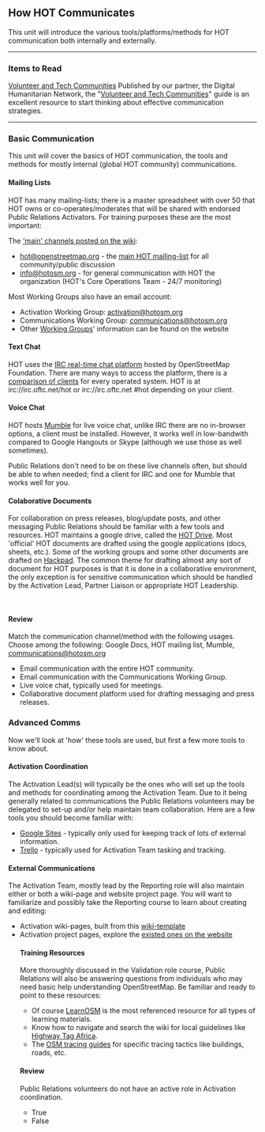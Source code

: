 ## How HOT Communicates

This unit will introduce the various tools/platforms/methods for HOT communication both internally and externally.

---
### Items to Read

[Volunteer and Tech Communities](http://digitalhumanitarians.com/content/guidance-collaborating-volunteer-technical-communities)
Published by our partner, the Digital Humanitarian Network, the "[Volunteer and Tech Communities](http://digitalhumanitarians.com/content/guidance-collaborating-volunteer-technical-communities)" guide is an excellent resource to start thinking about effective communication strategies.

---

### Basic Communication

This unit will cover the basics of HOT communication, the tools and methods for mostly internal (global HOT community) communications.

#### Mailing Lists
HOT has many mailing-lists; there is a master spreadsheet with over 50
that HOT owns or co-operates/moderates that will be shared with endorsed
Public Relations Activators. For training purposes these are the most
important:

The ['main' channels posted on the wiki](http://wiki.openstreetmap.org/wiki/Humanitarian_OSM_Team#Communication):
* hot@openstreetmap.org - the [main HOT mailing-list](https://lists.openstreetmap.org/listinfo/hot) for all community/public discussion
* info@hotosm.org - for general communication with HOT the organization (HOT's Core Operations Team - 24/7 monitoring)

Most Working Groups also have an email account:
* Activation Working Group: activation@hotosm.org
* Communications Working Group: communications@hotosm.org
* Other [Working Groups](http://hotosm.org/working-groups)' information can be found on the website

#### Text Chat

HOT uses the <a target="_blank" href="http://wiki.openstreetmap.org/wiki/IRC">IRC real-time chat platform</a> hosted by OpenStreetMap Foundation. There are many ways to access the platform, there is a <a target="_blank" href="https://en.wikipedia.org/wiki/Comparison_of_Internet_Relay_Chat_clients">comparison of clients</a> for every operated system. HOT is at irc://irc.oftc.net/hot or irc://irc.oftc.net #hot depending on your client.

#### Voice Chat

HOT hosts <a target="_blank" href="http://wiki.openstreetmap.org/wiki/Mumble">Mumble</a> for live voice chat, unlike IRC there are no in-browser options, a client must be installed. However, it works well in low-bandwith compared to Google Hangouts or Skype (although we use those as well sometimes). 

Public Relations don't need to be on these live channels often, but should be able to when needed; find a client for IRC and one for Mumble that works well for you.

#### Colaborative Documents

For collaboration on press releases, blog/update posts, and other messaging Public Relations should be familiar with a few tools and resources. HOT maintains a google drive, called the <a target="_blank" href="https://drive.google.com/open?id=0B1EorbpNCZ03fml2OURJZ21mU2I4Qm9aQlRSbHpFNHNfVkdnZGlJU3ZFcjBsZEZab2hGOWc">HOT Drive</a>. Most 'official' HOT documents are drafted using the google applications (docs, sheets, etc.). Some of the working groups and some other documents are drafted on <a target="_blank" href="https://hackpad.com/">Hackpad</a>. The common theme for drafting almost any sort of document for HOT purposes is that it is done in a collaborative environment, the only exception is for sensitive communication which should be handled by the Activation Lead, Partner Liaison or appropriate HOT Leadership.<br><p><br></p>

#### Review

Match the communication channel/method with the following usages. Choose among the following: Google Docs, HOT mailing list, Mumble, communications@hotosm.org
* Email communication with the entire HOT community.
* Email communication with the Communications Working Group.
* Live voice chat, typically used for meetings.
* Collaborative document platform used for drafting messaging and press releases.



### Advanced Comms

Now we'll look at 'how' these tools are used, but first a few more tools to know about.

#### Activation Coordination 
The Activation Lead(s) will typically be the ones who will set up the tools and methods for coordinating among the Activation Team. Due to it being generally related to communications the Public Relations volunteers may be delegated to set-up and/or help maintain team collaboration. Here are a few tools you should become familiar with:

* [Google Sites](https://www.google.com/url?sa=t&amp;rct=j&amp;q=&amp;esrc=s&amp;source=web&amp;cd=2&amp;cad=rja&amp;uact=8&amp;ved=0CDEQFjABahUKEwiArs_WgrnHAhVLCZIKHX2EBUU&amp;url=http%3A%2F%2Fwww.google.com%2Fsites%2Foverview.html&amp;ei=cH7WVYC2LcuSyAT9iJaoBA&amp;usg=AFQjCNGfTgBCldbppBHTVoHwZx1YYe1TtQ) - typically only used for keeping track of lots of external information.
* [Trello](https://www.google.com/url?sa=t&amp;rct=j&amp;q=&amp;esrc=s&amp;source=web&amp;cd=1&amp;cad=rja&amp;uact=8&amp;ved=0CB8QFjAAahUKEwjmjK7egrnHAhXIfpIKHckTCpw&amp;url=https%3A%2F%2Ftrello.com%2F&amp;ei=gH7WVebMO8j9yQTJp6jgCQ&amp;usg=AFQjCNGERS4yYpddS2mm7XYgB1ozgT4xMQ) - typically used for Activation Team tasking and tracking.

#### External Communications

The Activation Team, mostly lead by the Reporting role will also maintain either or both a wiki-page and website project page. You will want to familiarize and possibly take the Reporting course to learn about creating and editing:<br><ul><li>Activation wiki-pages, built from this <a target="_blank" href="http://wiki.openstreetmap.org/wiki/Template:Activation">wiki-template</a></li><li>Activation project pages, explore the <a target="_blank" href="http://hotosm.org/projects/disaster-mapping">existed ones on the website</a>

#### Training Resources

More thoroughly discussed in the Validation role course, Public Relations will also be answering questions from individuals who may need basic help understanding OpenStreetMap. Be familiar and ready to point to these resources:

* Of course <a target="_blank" href="http://learnosm.org">LearnOSM</a> is the most referenced resource for all types of learning materials.
* Know how to navigate and search the wiki for local guidelines like <a target="_blank" href="http://wiki.openstreetmap.org/wiki/Highway_Tag_Africa">Highway Tag Africa</a>.
* The <a target="_blank" href="http://hotosm.github.io/tracing-guides/">OSM tracing guides</a> for specific tracing tactics like buildings, roads, etc.

#### Review

Public Relations volunteers do not have an active role in Activation coordination.
* True
* False

